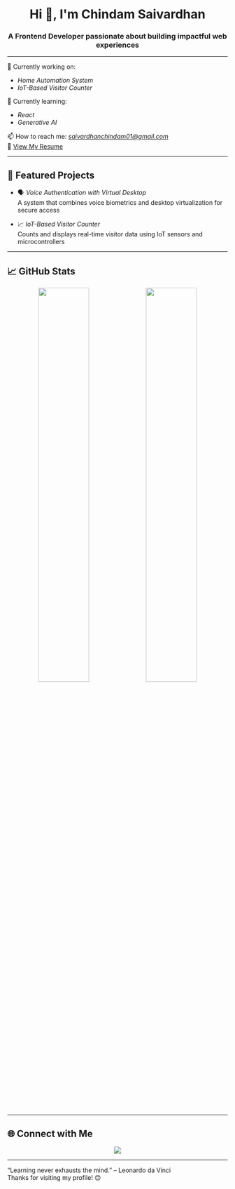 <h1 align="center">Hi 👋, I'm Chindam Saivardhan</h1>
<h3 align="center">A Frontend Developer passionate about building impactful web experiences</h3>

---

🔭 Currently working on:  
* *Home Automation System*  
* *IoT-Based Visitor Counter*

🌱 Currently learning:  
* *React*  
* *Generative AI*

📫 How to reach me: *saivardhanchindam01@gmail.com*  
📄 [View My Resume](https://drive.google.com/file/d/1QUfHbZ9fhSxqA92FNikQARZTAZwPtgha/view?usp=drivesdk)

---

## 🚀 Featured Projects

- 🗣️ *Voice Authentication with Virtual Desktop*  
  A system that combines voice biometrics and desktop virtualization for secure access

- 📈 *IoT-Based Visitor Counter*  
  Counts and displays real-time visitor data using IoT sensors and microcontrollers

---

## 📈 GitHub Stats

<p align="center">
  <img src="https://github-readme-stats.vercel.app/api?username=saivardhanwinnu&show_icons=true&theme=tokyonight" width="48%"/>
  <img src="https://streak-stats.demolab.com?user=saivardhanwinnu&theme=tokyonight" width="48%"/>
</p>

---

## 🌐 Connect with Me

<p align="center">
  <a href="mailto:saivardhanchindam01@gmail.com"><img src="https://img.shields.io/badge/Gmail-D14836?style=for-the-badge&logo=gmail&logoColor=white" /></a>
  <!-- Add LinkedIn or Medium links here when available -->
</p>

---

“Learning never exhausts the mind.” – Leonardo da Vinci  
Thanks for visiting my profile! 😊

<!--
**saivardhanwinnu/saivardhanwinnu** is a ✨ _special_ ✨ repository because its `README.md` (this file) appears on your GitHub profile.

Here are some ideas to get you started:

- 🔭 I’m currently working on ...
- 🌱 I’m currently learning ...
- 👯 I’m looking to collaborate on ...
- 🤔 I’m looking for help with ...
- 💬 Ask me about ...
- 📫 How to reach me: ...
- 😄 Pronouns: ...
- ⚡ Fun fact: ...
-->
